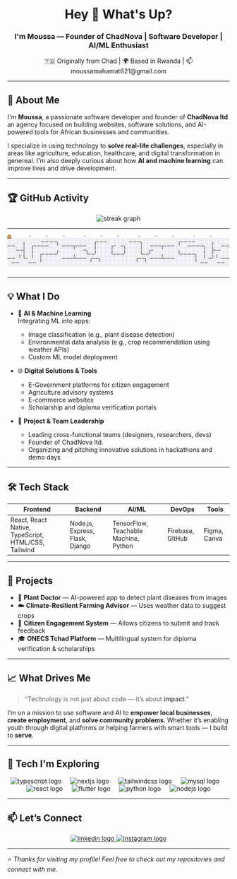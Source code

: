<h1 align="center">Hey 👋 What's Up?</h1>

<h3 align="center">I'm Moussa — Founder of <a src="https://chadnova.com" target="_blank">ChadNova</a> | Software Developer | AI/ML Enthusiast</h3>

<p align="center">🇹🇩 Originally from Chad | 🌍 Based in Rwanda | 📫 moussamahamat621@gmail.com</p>

---

## 🚀 About Me

I'm **Moussa**, a passionate software developer and founder of **ChadNova ltd** an agency focused on building websites, software solutions, and AI-powered tools for African businesses and communities.

I specialize in using technology to **solve real-life challenges**, especially in areas like agriculture, education, healthcare, and digital transformation in genereal. I'm also deeply curious about how **AI and machine learning** can improve lives and drive development.

---

## 🏆 GitHub Activity

<div align="center">
  <img src="https://streak-stats.demolab.com?user=Moussassoss&locale=en&mode=daily&theme=dracula&hide_border=false&border_radius=5&order=3" height="150" alt="streak graph"  />
</div>

---

<picture>
  <source media="(prefers-color-scheme: dark)" srcset="https://raw.githubusercontent.com/Moussassoss/Moussassoss/output/pacman-contribution-graph-dark.svg">
  <source media="(prefers-color-scheme: light)" srcset="https://raw.githubusercontent.com/Moussassoss/Moussassoss/output/pacman-contribution-graph.svg">
  <img alt="pacman contribution graph" src="https://raw.githubusercontent.com/Moussassoss/Moussassoss/output/pacman-contribution-graph.svg">
</picture>

---

## 💡 What I Do

- 🤖 **AI & Machine Learning**  
  Integrating ML into apps:
  - Image classification (e.g., plant disease detection)
  - Environmental data analysis (e.g., crop recommendation using weather APIs)
  - Custom ML model deployment

- 🌐 **Digital Solutions & Tools**  
  - E-Government platforms for citizen engagement  
  - Agriculture advisory systems  
  - E-commerce websites  
  - Scholarship and diploma verification portals

- 💼 **Project & Team Leadership**  
  - Leading cross-functional teams (designers, researchers, devs)  
  - Founder of ChadNova ltd. 
  - Organizing and pitching innovative solutions in hackathons and demo days

---

## 🛠️ Tech Stack

| Frontend | Backend | AI/ML | DevOps | Tools |
|---------|---------|-------|--------|-------|
| React, React Native, TypeScript, HTML/CSS, Tailwind | Node.js, Express, Flask, Django | TensorFlow, Teachable Machine, Python | Firebase, GitHub | Figma,  Canva |

---

## 🌱 Projects

- 🌾 **Plant Doctor** — AI-powered app to detect plant diseases from images  
- ☁️ **Climate-Resilient Farming Advisor** — Uses weather data to suggest crops  
- 📣 **Citizen Engagement System** — Allows citizens to submit and track feedback   
- 🎓 **ONECS Tchad Platform** — Multilingual system for diploma verification & scholarships

---

## 📈 What Drives Me

> “Technology is not just about code — it’s about **impact**.”

I’m on a mission to use software and AI to **empower local businesses**, **create employment**, and **solve community problems**. Whether it’s enabling youth through digital platforms or helping farmers with smart tools — I build to **serve**.

---

## 🧠 Tech I'm Exploring

<div align="center">
  <img src="https://skillicons.dev/icons?i=ts" height="60" alt="typescript logo"  />
  <img width="12" />
  <img src="https://skillicons.dev/icons?i=nextjs" height="60" alt="nextjs logo"  />
  <img width="12" />
  <img src="https://skillicons.dev/icons?i=tailwind" height="60" alt="tailwindcss logo"  />
  <img width="12" />
  <img src="https://skillicons.dev/icons?i=mysql" height="60" alt="mysql logo"  />
  <img width="12" />

  <img src="https://skillicons.dev/icons?i=react" height="60" alt="react logo"  />
  <img width="12" />
  <img src="https://skillicons.dev/icons?i=flutter" height="60" alt="flutter logo"  />
  <img width="12" />
  <img src="https://skillicons.dev/icons?i=py" height="60" alt="python logo"  />
  <img width="12" />
  <img src="https://skillicons.dev/icons?i=nodejs" height="60" alt="nodejs logo"  />
</div>

---

## 📫 Let’s Connect

<div align="center">
  <a href="https://www.linkedin.com/in/moussa-mahamat-nassour-405104264" target="_blank">
    <img src="https://img.shields.io/static/v1?message=LinkedIn&logo=linkedin&label=&color=0077B5&logoColor=white&labelColor=&style=for-the-badge" height="25" alt="linkedin logo"  />
  </a>
  <a href="https://instagram.com/moussa_ssoss" target="_blank">
    <img src="https://img.shields.io/static/v1?message=instagram&logo=instagram&label=&color=E1306C&logoColor=white&labelColor=&style=for-the-badge" height="25" alt="instagram logo"  />
  </a>
</div>

---



⭐️ _Thanks for visiting my profile! Feel free to check out my repositories and connect with me._


